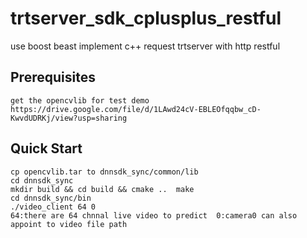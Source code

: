 # trtserver_sdk_cplusplus_restful
use boost beast implement c++ request trtserver with http restful

## Prerequisites
```
get the opencvlib for test demo
https://drive.google.com/file/d/1LAwd24cV-EBLEOfqqbw_cD-KwvdUDRKj/view?usp=sharing
```

## Quick Start
```
cp opencvlib.tar to dnnsdk_sync/common/lib
cd dnnsdk_sync
mkdir build && cd build && cmake ..  make
cd dnnsdk_sync/bin
./video_client 64 0
64:there are 64 chnnal live video to predict  0:camera0 can also appoint to video file path
```
